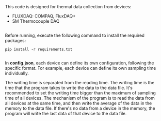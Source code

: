 
##
This code is designed for thermal data collection from devices:
- FLUXDAQ: COMPAQ, FluxDAQ+
- SM Thermocouple DAQ 

## 
Before running, execute the following command to install the required packages:
```
pip install -r requirements.txt
```

## 
In **config.json**, each device can define its own configuration, following the specific format. For example, each device can define its own sampling time individually.

The writing time is separated from the reading time. The writing time is the time that the program takes to write the data to the data file. It's recommended to set the writing time bigger than the maximum of sampling time of all devices. The mechanism of the program is to read the data from all devices at the same time, and then write the average of the data in the memory to the data file. If there's no data from a device in the memory, the program will write the last data of that device to the data file.
